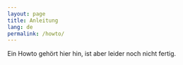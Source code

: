 ```yaml
---
layout: page
title: Anleitung
lang: de
permalink: /howto/
---
```


Ein Howto gehört hier hin, ist aber leider noch nicht fertig.
